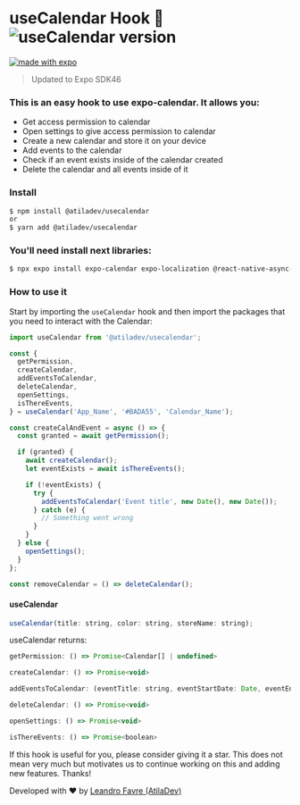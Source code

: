 # useCalendar Hook 🚀 <img alt="useCalendar version" src="https://img.shields.io/npm/v/@atiladev/usecalendar.svg?style=flat-square&label=Version&labelColor=000000&color=3949AB">

[![made with expo](https://img.shields.io/badge/MADE%20WITH%20EXPO-000.svg?style=for-the-badge&logo=expo&labelColor=4630eb&logoWidth=20)](https://github.com/expo/expo)

> Updated to Expo SDK46

### This is an easy hook to use expo-calendar. It allows you:

- Get access permission to calendar
- Open settings to give access permission to calendar
- Create a new calendar and store it on your device
- Add events to the calendar
- Check if an event exists inside of the calendar created
- Delete the calendar and all events inside of it

### Install

```sh
$ npm install @atiladev/usecalendar
or
$ yarn add @atiladev/usecalendar
```

### You'll need install next libraries:

```sh
$ npx expo install expo-calendar expo-localization @react-native-async-storage/async-storage
```

### How to use it

Start by importing the `useCalendar` hook and then import the packages that you need to interact with the Calendar:

```js
import useCalendar from '@atiladev/usecalendar';

const {
  getPermission,
  createCalendar,
  addEventsToCalendar,
  deleteCalendar,
  openSettings,
  isThereEvents,
} = useCalendar('App_Name', '#BADA55', 'Calendar_Name');

const createCalAndEvent = async () => {
  const granted = await getPermission();

  if (granted) {
    await createCalendar();
    let eventExists = await isThereEvents();

    if (!eventExists) {
      try {
        addEventsToCalendar('Event title', new Date(), new Date());
      } catch (e) {
        // Something went wrong
      }
    }
  } else {
    openSettings();
  }
};

const removeCalendar = () => deleteCalendar();
```

#### useCalendar

```js
useCalendar(title: string, color: string, storeName: string);
```

useCalendar returns:

```js
getPermission: () => Promise<Calendar[] | undefined>

createCalendar: () => Promise<void>

addEventsToCalendar: (eventTitle: string, eventStartDate: Date, eventEndDate: Date) => Promise<void>

deleteCalendar: () => Promise<void>

openSettings: () => Promise<void>

isThereEvents: () => Promise<boolean>
```

If this hook is useful for you, please consider giving it a star. This does not mean very much but motivates us to continue working on this and adding new features. Thanks!

Developed with ❤️ by [Leandro Favre (AtilaDev)](https://github.com/AtilaDev-team)

